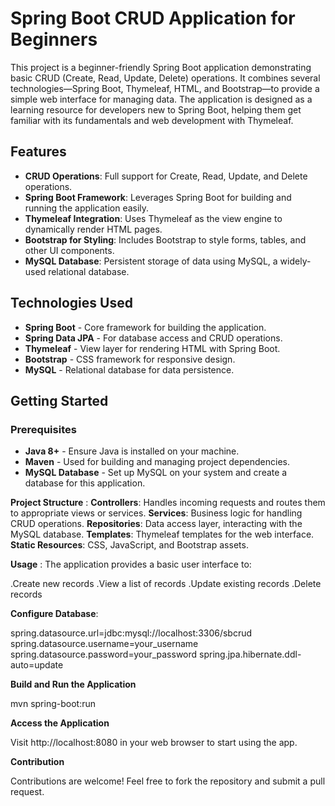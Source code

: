 # Spring Boot CRUD Application for Beginners

This project is a beginner-friendly Spring Boot application demonstrating basic CRUD (Create, Read, Update, Delete) operations. It combines several technologies—Spring Boot, Thymeleaf, HTML, and Bootstrap—to provide a simple web interface for managing data. The application is designed as a learning resource for developers new to Spring Boot, helping them get familiar with its fundamentals and web development with Thymeleaf.

## Features

- **CRUD Operations**: Full support for Create, Read, Update, and Delete operations.
- **Spring Boot Framework**: Leverages Spring Boot for building and running the application easily.
- **Thymeleaf Integration**: Uses Thymeleaf as the view engine to dynamically render HTML pages.
- **Bootstrap for Styling**: Includes Bootstrap to style forms, tables, and other UI components.
- **MySQL Database**: Persistent storage of data using MySQL, a widely-used relational database.

## Technologies Used

- **Spring Boot** - Core framework for building the application.
- **Spring Data JPA** - For database access and CRUD operations.
- **Thymeleaf** - View layer for rendering HTML with Spring Boot.
- **Bootstrap** - CSS framework for responsive design.
- **MySQL** - Relational database for data persistence.

## Getting Started

### Prerequisites

- **Java 8+** - Ensure Java is installed on your machine.
- **Maven** - Used for building and managing project dependencies.
- **MySQL Database** - Set up MySQL on your system and create a database for this application.

**Project Structure** :
**Controllers**: Handles incoming requests and routes them to appropriate views or services.
**Services**: Business logic for handling CRUD operations.
**Repositories**: Data access layer, interacting with the MySQL database.
**Templates**: Thymeleaf templates for the web interface.
**Static Resources**: CSS, JavaScript, and Bootstrap assets.

**Usage** :
The application provides a basic user interface to:

.Create new records
.View a list of records
.Update existing records
.Delete records

**Configure Database**:

spring.datasource.url=jdbc:mysql://localhost:3306/sbcrud
spring.datasource.username=your_username
spring.datasource.password=your_password
spring.jpa.hibernate.ddl-auto=update

**Build and Run the Application**

mvn spring-boot:run

**Access the Application**

Visit http://localhost:8080 in your web browser to start using the app.


**Contribution**

Contributions are welcome! Feel free to fork the repository and submit a pull request.
